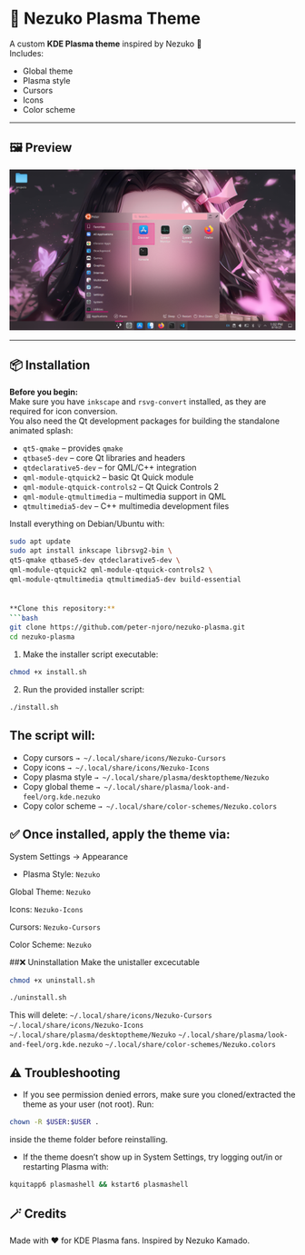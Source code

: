 # 🌸 Nezuko Plasma Theme

A custom **KDE Plasma theme** inspired by Nezuko 🌸  
Includes:
- Global theme
- Plasma style
- Cursors
- Icons
- Color scheme

---

## 🖼️ Preview

![Nezuko Plasma Theme Screenshot](look-and-feel/org.kde.nezuko/contents/previews/preview.png)

---

## 📦 Installation

**Before you begin:**  
Make sure you have `inkscape` and `rsvg-convert` installed, as they are required for icon conversion.  
You also need the Qt development packages for building the standalone animated splash:

- `qt5-qmake` – provides `qmake`  
- `qtbase5-dev` – core Qt libraries and headers  
- `qtdeclarative5-dev` – for QML/C++ integration  
- `qml-module-qtquick2` – basic Qt Quick module  
- `qml-module-qtquick-controls2` – Qt Quick Controls 2  
- `qml-module-qtmultimedia` – multimedia support in QML  
- `qtmultimedia5-dev` – C++ multimedia development files  

Install everything on Debian/Ubuntu with:

```bash
sudo apt update
sudo apt install inkscape librsvg2-bin \
qt5-qmake qtbase5-dev qtdeclarative5-dev \
qml-module-qtquick2 qml-module-qtquick-controls2 \
qml-module-qtmultimedia qtmultimedia5-dev build-essential


**Clone this repository:**
```bash
git clone https://github.com/peter-njoro/nezuko-plasma.git
cd nezuko-plasma
```

1. Make the installer script executable:
```bash
chmod +x install.sh
```

2. Run the provided installer script:

```bash
./install.sh
```
## The script will:
- Copy cursors `→ ~/.local/share/icons/Nezuko-Cursors`
- Copy icons `→ ~/.local/share/icons/Nezuko-Icons`
- Copy plasma style `→ ~/.local/share/plasma/desktoptheme/Nezuko`
- Copy global theme `→ ~/.local/share/plasma/look-and-feel/org.kde.nezuko`
- Copy color scheme `→ ~/.local/share/color-schemes/Nezuko.colors`

## ✅ Once installed, apply the theme via:
System Settings → Appearance

- Plasma Style: `Nezuko`

Global Theme: `Nezuko`

Icons: `Nezuko-Icons`

Cursors: `Nezuko-Cursors`

Color Scheme: `Nezuko`

##❌ Uninstallation
Make the unistaller excecutable
```bash
chmod +x uninstall.sh
```
```bash
./uninstall.sh
```
This will delete:
`~/.local/share/icons/Nezuko-Cursors`
`~/.local/share/icons/Nezuko-Icons`
`~/.local/share/plasma/desktoptheme/Nezuko`
`~/.local/share/plasma/look-and-feel/org.kde.nezuko`
`~/.local/share/color-schemes/Nezuko.colors`

## ⚠️ Troubleshooting

- If you see permission denied errors, make sure you cloned/extracted the theme as your user (not root).
Run:
```bash
chown -R $USER:$USER .
```
inside the theme folder before reinstalling.

- If the theme doesn’t show up in System Settings, try logging out/in or restarting Plasma with:
```bash
kquitapp6 plasmashell && kstart6 plasmashell
```
## 🪄 Credits

Made with ❤️ for KDE Plasma fans. Inspired by Nezuko Kamado.